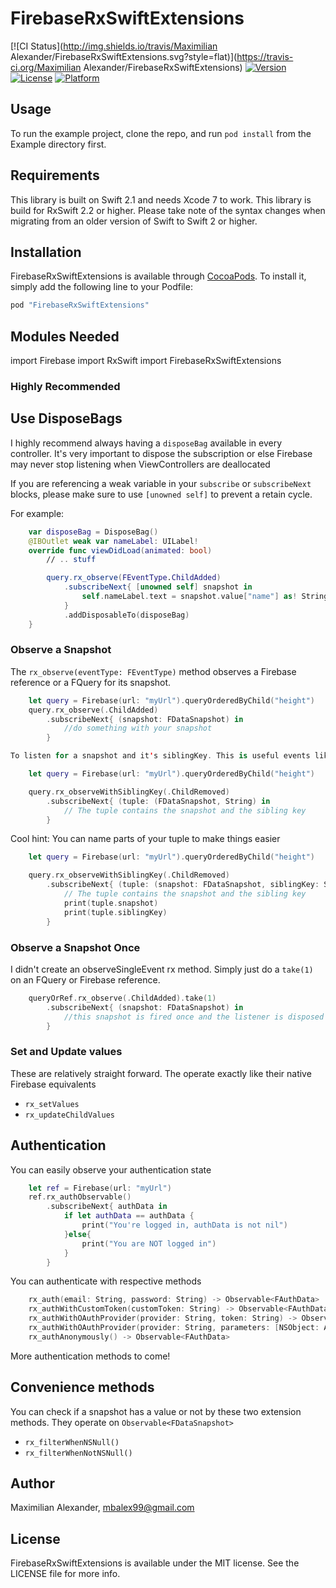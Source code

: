 # FirebaseRxSwiftExtensions

[![CI Status](http://img.shields.io/travis/Maximilian Alexander/FirebaseRxSwiftExtensions.svg?style=flat)](https://travis-ci.org/Maximilian Alexander/FirebaseRxSwiftExtensions)
[![Version](https://img.shields.io/cocoapods/v/FirebaseRxSwiftExtensions.svg?style=flat)](http://cocoapods.org/pods/FirebaseRxSwiftExtensions)
[![License](https://img.shields.io/cocoapods/l/FirebaseRxSwiftExtensions.svg?style=flat)](http://cocoapods.org/pods/FirebaseRxSwiftExtensions)
[![Platform](https://img.shields.io/cocoapods/p/FirebaseRxSwiftExtensions.svg?style=flat)](http://cocoapods.org/pods/FirebaseRxSwiftExtensions)

## Usage

To run the example project, clone the repo, and run `pod install` from the Example directory first.

## Requirements

This library is built on Swift 2.1 and needs Xcode 7 to work.
This library is build for RxSwift 2.2 or higher. Please take note of the syntax changes when migrating from an
older version of Swift to Swift 2 or higher.

## Installation

FirebaseRxSwiftExtensions is available through [CocoaPods](http://cocoapods.org). To install
it, simply add the following line to your Podfile:

```ruby
pod "FirebaseRxSwiftExtensions"
```

## Modules Needed

import Firebase
import RxSwift
import FirebaseRxSwiftExtensions

### Highly Recommended

## Use DisposeBags
I highly recommend always having a `disposeBag` available in every controller.
It's very important to dispose the subscription or else Firebase may never stop listening when ViewControllers are deallocated

If you are referencing a weak variable in your `subscribe` or `subscribeNext` blocks, please make sure to use `[unowned self]` to prevent
a retain cycle.

For example:

```swift
    var disposeBag = DisposeBag()
    @IBOutlet weak var nameLabel: UILabel!
    override func viewDidLoad(animated: bool)
        // .. stuff

        query.rx_observe(FEventType.ChildAdded)
            .subscribeNext{ [unowned self] snapshot in
                self.nameLabel.text = snapshot.value["name"] as! String
            }
            .addDisposableTo(disposeBag)
    }
```

### Observe a Snapshot

The `rx_observe(eventType: FEventType)` method observes a Firebase reference or a FQuery for its snapshot.

```swift
    let query = Firebase(url: "myUrl").queryOrderedByChild("height")
    query.rx_observe(.ChildAdded)
        .subscribeNext{ (snapshot: FDataSnapshot) in
            //do something with your snapshot
        }

To listen for a snapshot and it's siblingKey. This is useful events like FEventType.ChildMoved and FEventType.ChildChanged

    let query = Firebase(url: "myUrl").queryOrderedByChild("height")

    query.rx_observeWithSiblingKey(.ChildRemoved)
        .subscribeNext{ (tuple: (FDataSnapshot, String) in
            // The tuple contains the snapshot and the sibling key
        }
```

Cool hint: You can name parts of your tuple to make things easier

```swift
    let query = Firebase(url: "myUrl").queryOrderedByChild("height")

    query.rx_observeWithSiblingKey(.ChildRemoved)
        .subscribeNext{ (tuple: (snapshot: FDataSnapshot, siblingKey: String) in
            // The tuple contains the snapshot and the sibling key
            print(tuple.snapshot)
            print(tuple.siblingKey)
        }
```


### Observe a Snapshot Once

I didn't create an observeSingleEvent rx method. Simply just do a `take(1)` on an FQuery or Firebase reference.

```swift
    queryOrRef.rx_observe(.ChildAdded).take(1)
        .subscribeNext{ (snapshot: FDataSnapshot) in
            //this snapshot is fired once and the listener is disposed of as soon as it fires just once.
        }
```

### Set and Update values

These are relatively straight forward. The operate exactly like their native Firebase equivalents

- `rx_setValues`
- `rx_updateChildValues`

## Authentication

You can easily observe your authentication state

```swift
    let ref = Firebase(url: "myUrl")
    ref.rx_authObservable()
        .subscribeNext{ authData in
            if let authData == authData {
                print("You're logged in, authData is not nil")
            }else{
                print("You are NOT logged in")
            }
        }
```

You can authenticate with respective methods

```swift
    rx_auth(email: String, password: String) -> Observable<FAuthData>
    rx_authWithCustomToken(customToken: String) -> Observable<FAuthData>
    rx_authWithOAuthProvider(provider: String, token: String) -> Observable<FAuthData>
    rx_authWithOAuthProvider(provider: String, parameters: [NSObject: AnyObject]) -> Observable<FAuthData>
    rx_authAnonymously() -> Observable<FAuthData>
```

More authentication methods to come!

## Convenience methods

You can check if a snapshot has a value or not by these two extension methods. They operate on `Observable<FDataSnapshot>`

- `rx_filterWhenNSNull()`
- `rx_filterWhenNotNSNull()`

## Author

Maximilian Alexander, mbalex99@gmail.com

## License

FirebaseRxSwiftExtensions is available under the MIT license. See the LICENSE file for more info.

